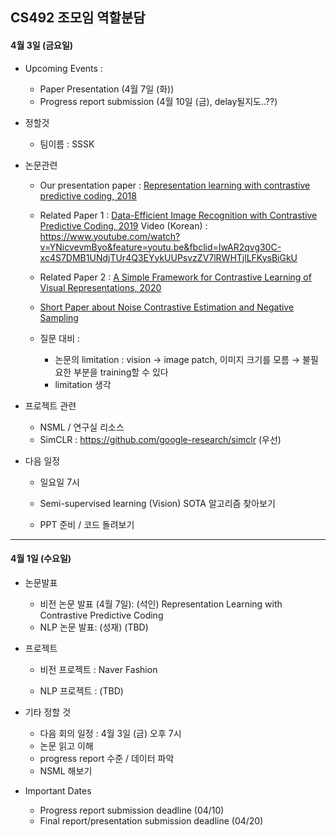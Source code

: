 ## CS492 조모임 역할분담

#### **4월 3일 (금요일)**

- Upcoming Events : 
  - Paper Presentation (4월 7일 (화))
  - Progress report submission (4월 10일 (금), delay될지도..??)



- 정할것
  - 팀이름 : SSSK



- 논문관련

  - Our presentation paper : [Representation learning with contrastive predictive coding, 2018](https://arxiv.org/pdf/1807.03748.pdf)

  - Related Paper 1 : [Data-Efficient Image Recognition with Contrastive Predictive Coding, 2019](https://arxiv.org/pdf/1905.09272.pdf)
    Video (Korean) : https://www.youtube.com/watch?v=YNicvevmByo&feature=youtu.be&fbclid=IwAR2qvg30C-xc4S7DMB1UNdjTUr4Q3EYykUUPsvzZV7lRWHTjlLFKysBiGkU

  - Related Paper 2 : [A Simple Framework for Contrastive Learning of Visual Representations, 2020](https://arxiv.org/pdf/2002.05709.pdf)

  - [Short Paper about Noise Contrastive Estimation and Negative Sampling](https://arxiv.org/pdf/1410.8251.pdf)

  - 질문 대비 :

    - 논문의 limitation : vision → image patch, 이미지 크기를 모름 → 불필요한 부분을 training할 수 있다
    - limitation 생각

    

- 프로젝트 관련

  - NSML / 연구실 리소스
  - SimCLR : https://github.com/google-research/simclr (우선)



- 다음 일정

  - 일요일 7시 

  - Semi-supervised learning (Vision) SOTA 알고리즘 찾아보기

  - PPT 준비 / 코드 돌려보기

    





------

#### 4월 1일 (수요일)

- 논문발표 

  - 비전 논문 발표 (4월 7일): (석인) 
    Representation Learning with Contrastive Predictive Coding
  - NLP 논문 발표: (성재) (TBD)
    
    

- 프로젝트

  - 비전 프로젝트 : Naver Fashion

  - NLP 프로젝트 : (TBD)

    

- 기타 정할 것

  - 다음 회의 일정 : 4월 3일 (금) 오후 7시
  - 논문 읽고 이해
  - progress report 수준 / 데이터 파악
  - NSML 해보기



- Important Dates
  - Progress report submission deadline (04/10)
  - Final report/presentation submission deadline (04/20)

